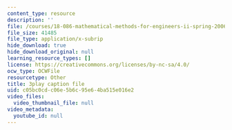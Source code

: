 ```yaml
---
content_type: resource
description: ''
file: /courses/18-086-mathematical-methods-for-engineers-ii-spring-2006/c05bc0cdc06e5b6c95e64ba515e016e2_sleOqiMUTXE.vtt
file_size: 41485
file_type: application/x-subrip
hide_download: true
hide_download_original: null
learning_resource_types: []
license: https://creativecommons.org/licenses/by-nc-sa/4.0/
ocw_type: OCWFile
resourcetype: Other
title: 3play caption file
uid: c05bc0cd-c06e-5b6c-95e6-4ba515e016e2
video_files:
  video_thumbnail_file: null
video_metadata:
  youtube_id: null
---
```

